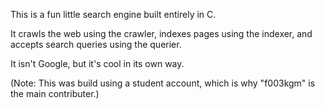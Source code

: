 
This is a fun little search engine built entirely in C. 

It crawls the web using the crawler, indexes pages using the indexer, and accepts search queries using the querier. 

It isn't Google, but it's cool in its own way. 

(Note: This was build using a student account, which is why "f003kgm" is the main contributer.)
